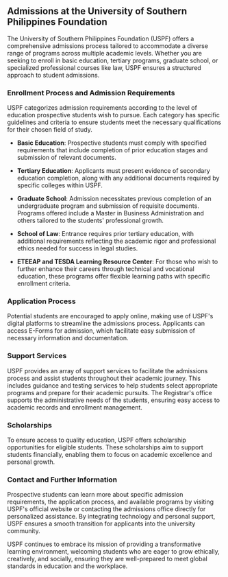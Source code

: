 ## Admissions at the University of Southern Philippines Foundation

The University of Southern Philippines Foundation (USPF) offers a comprehensive admissions process tailored to accommodate a diverse range of programs across multiple academic levels. Whether you are seeking to enroll in basic education, tertiary programs, graduate school, or specialized professional courses like law, USPF ensures a structured approach to student admissions.

### Enrollment Process and Admission Requirements

USPF categorizes admission requirements according to the level of education prospective students wish to pursue. Each category has specific guidelines and criteria to ensure students meet the necessary qualifications for their chosen field of study.

- **Basic Education**: Prospective students must comply with specified requirements that include completion of prior education stages and submission of relevant documents.

- **Tertiary Education**: Applicants must present evidence of secondary education completion, along with any additional documents required by specific colleges within USPF.

- **Graduate School**: Admission necessitates previous completion of an undergraduate program and submission of requisite documents. Programs offered include a Master in Business Administration and others tailored to the students' professional growth.

- **School of Law**: Entrance requires prior tertiary education, with additional requirements reflecting the academic rigor and professional ethics needed for success in legal studies.

- **ETEEAP and TESDA Learning Resource Center**: For those who wish to further enhance their careers through technical and vocational education, these programs offer flexible learning paths with specific enrollment criteria.

### Application Process

Potential students are encouraged to apply online, making use of USPF's digital platforms to streamline the admissions process. Applicants can access E-Forms for admission, which facilitate easy submission of necessary information and documentation.

### Support Services

USPF provides an array of support services to facilitate the admissions process and assist students throughout their academic journey. This includes guidance and testing services to help students select appropriate programs and prepare for their academic pursuits. The Registrar's office supports the administrative needs of the students, ensuring easy access to academic records and enrollment management.

### Scholarships

To ensure access to quality education, USPF offers scholarship opportunities for eligible students. These scholarships aim to support students financially, enabling them to focus on academic excellence and personal growth.

### Contact and Further Information

Prospective students can learn more about specific admission requirements, the application process, and available programs by visiting USPF's official website or contacting the admissions office directly for personalized assistance. By integrating technology and personal support, USPF ensures a smooth transition for applicants into the university community. 

USPF continues to embrace its mission of providing a transformative learning environment, welcoming students who are eager to grow ethically, creatively, and socially, ensuring they are well-prepared to meet global standards in education and the workplace.